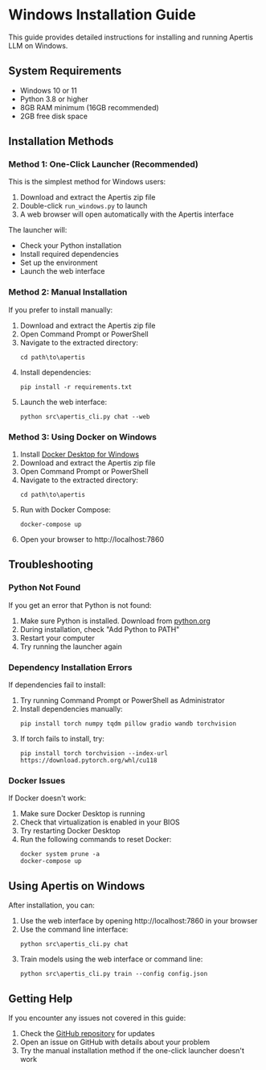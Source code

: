 # Windows Installation Guide

This guide provides detailed instructions for installing and running Apertis LLM on Windows.

## System Requirements

- Windows 10 or 11
- Python 3.8 or higher
- 8GB RAM minimum (16GB recommended)
- 2GB free disk space

## Installation Methods

### Method 1: One-Click Launcher (Recommended)

This is the simplest method for Windows users:

1. Download and extract the Apertis zip file
2. Double-click `run_windows.py` to launch
3. A web browser will open automatically with the Apertis interface

The launcher will:
- Check your Python installation
- Install required dependencies
- Set up the environment
- Launch the web interface

### Method 2: Manual Installation

If you prefer to install manually:

1. Download and extract the Apertis zip file
2. Open Command Prompt or PowerShell
3. Navigate to the extracted directory:
   ```
   cd path\to\apertis
   ```
4. Install dependencies:
   ```
   pip install -r requirements.txt
   ```
5. Launch the web interface:
   ```
   python src\apertis_cli.py chat --web
   ```

### Method 3: Using Docker on Windows

1. Install [Docker Desktop for Windows](https://www.docker.com/products/docker-desktop)
2. Download and extract the Apertis zip file
3. Open Command Prompt or PowerShell
4. Navigate to the extracted directory:
   ```
   cd path\to\apertis
   ```
5. Run with Docker Compose:
   ```
   docker-compose up
   ```
6. Open your browser to http://localhost:7860

## Troubleshooting

### Python Not Found

If you get an error that Python is not found:

1. Make sure Python is installed. Download from [python.org](https://www.python.org/downloads/)
2. During installation, check "Add Python to PATH"
3. Restart your computer
4. Try running the launcher again

### Dependency Installation Errors

If dependencies fail to install:

1. Try running Command Prompt or PowerShell as Administrator
2. Install dependencies manually:
   ```
   pip install torch numpy tqdm pillow gradio wandb torchvision
   ```
3. If torch fails to install, try:
   ```
   pip install torch torchvision --index-url https://download.pytorch.org/whl/cu118
   ```

### Docker Issues

If Docker doesn't work:

1. Make sure Docker Desktop is running
2. Check that virtualization is enabled in your BIOS
3. Try restarting Docker Desktop
4. Run the following commands to reset Docker:
   ```
   docker system prune -a
   docker-compose up
   ```

## Using Apertis on Windows

After installation, you can:

1. Use the web interface by opening http://localhost:7860 in your browser
2. Use the command line interface:
   ```
   python src\apertis_cli.py chat
   ```
3. Train models using the web interface or command line:
   ```
   python src\apertis_cli.py train --config config.json
   ```

## Getting Help

If you encounter any issues not covered in this guide:

1. Check the [GitHub repository](https://github.com/CuzImSlymi/Apertis-LLM) for updates
2. Open an issue on GitHub with details about your problem
3. Try the manual installation method if the one-click launcher doesn't work
